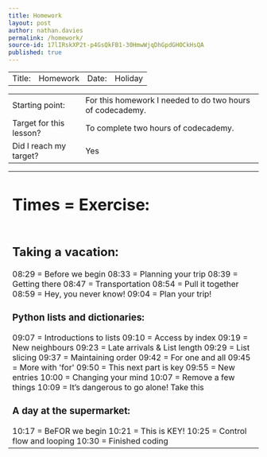 ```yaml
---
title: Homework
layout: post
author: nathan.davies
permalink: /homework/
source-id: 17lIRskXP2t-p4GsQkFB1-30HmwWjqDhGpdGHOCkHsQA
published: true
---
```

<table>
  <tr>
    <td>Title: </td>
    <td> Homework</td>
    <td>Date: </td>
    <td> Holiday</td>
  </tr>
</table>


<table>
  <tr>
    <td>Starting point:</td>
    <td>For this homework I needed to do two hours of codecademy.</td>
  </tr>
  <tr>
    <td>Target for this lesson?</td>
    <td>To complete two hours of codecademy.</td>
  </tr>
  <tr>
    <td>Did I reach my target? </td>
    <td>Yes</td>
  </tr>
</table>


<table>
  <tr>
    <td><h1>Times = Exercise:</h1></td>
  </tr>
  <tr>
    <td><h2>Taking a vacation:</h2>
08:29 = Before we begin
08:33 = Planning your trip
08:39 = Getting there
08:47 = Transportation
08:54 = Pull it together
08:59 = Hey, you never know!
09:04 = Plan your trip!
<h3>Python lists and dictionaries:</h3>
09:07 = Introductions to lists
09:10 = Access by index
09:19 = New neighbours
09:23 = Late arrivals & List length
09:29 = List slicing
09:37 = Maintaining order
09:42 = For one and all
09:45 = More with 'for'
09:50 = This next part is key
09:55 = New entries
10:00 = Changing your mind
10:07 = Remove a few things
10:09 = It’s dangerous to go alone! Take this
<h3>A day at the supermarket:</h3>
10:17 = BeFOR we begin
10:21 = This is KEY!
10:25 = Control flow and looping
10:30 = Finished coding</td>
  </tr>
</table>


